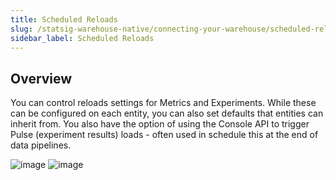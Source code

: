 ```yaml
---
title: Scheduled Reloads
slug: /statsig-warehouse-native/connecting-your-warehouse/scheduled-reloads
sidebar_label: Scheduled Reloads
---
```


## Overview
You can control reloads settings for Metrics and Experiments. While these can be configured on each entity, you can also set defaults that entities can inherit from. You also have the option of using the Console API to trigger Pulse (experiment results) loads - often used in schedule this at the end of data pipelines.

![image](https://github.com/statsig-io/docs/assets/31516123/8bea4a9c-b4aa-4f1b-b994-23aee5acf760)
![image](https://github.com/statsig-io/docs/assets/31516123/64e75b79-c98e-4698-8da9-4188639c64f5)

